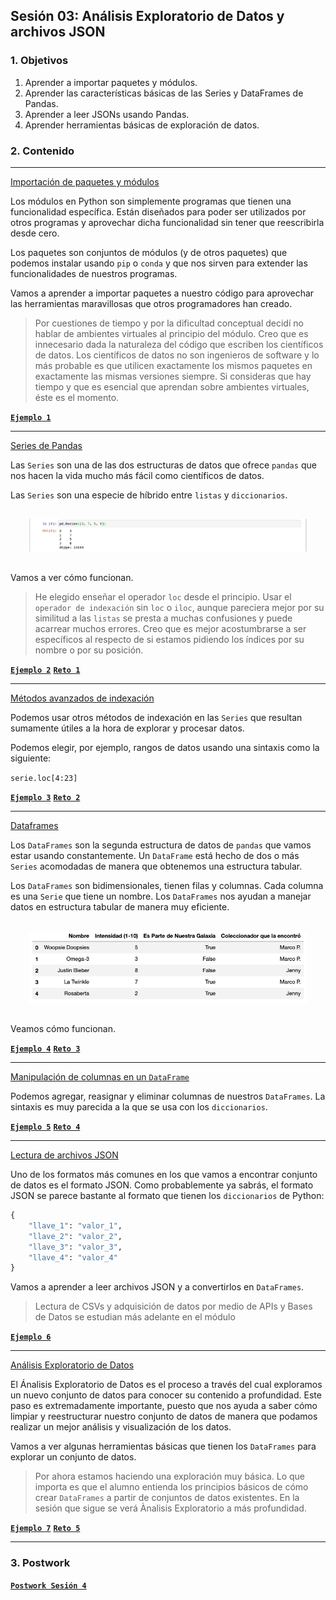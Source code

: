 
## Sesión 03: Análisis Exploratorio de Datos y archivos JSON

### 1. Objetivos

1. Aprender a importar paquetes y módulos.
2. Aprender las características básicas de las Series y DataFrames de Pandas.
3. Aprender a leer JSONs usando Pandas.
4. Aprender herramientas básicas de exploración de datos.

### 2. Contenido

---

<ins>Importación de paquetes y módulos</ins>

Los módulos en Python son simplemente programas que tienen una funcionalidad específica. Están diseñados para poder ser utilizados por otros programas y aprovechar dicha funcionalidad sin tener que reescribirla desde cero.

Los paquetes son conjuntos de módulos (y de otros paquetes) que podemos instalar usando `pip` o `conda` y que nos sirven para extender las funcionalidades de nuestros programas.

Vamos a aprender a importar paquetes a nuestro código para aprovechar las herramientas maravillosas que otros programadores han creado.

> Por cuestiones de tiempo y por la dificultad conceptual decidí no hablar de ambientes virtuales al principio del módulo. Creo que es innecesario dada la naturaleza del código que escriben los científicos de datos. Los científicos de datos no son ingenieros de software y lo más probable es que utilicen exactamente los mismos paquetes en exactamente las mismas versiones siempre. Si consideras que hay tiempo y que es esencial que aprendan sobre ambientes virtuales, éste es el momento.

[**`Ejemplo 1`**](Ejemplo-01/paquetes.ipynb)

---

<ins>Series de Pandas</ins>

Las `Series` son una de las dos estructuras de datos que ofrece `pandas` que nos hacen la vida mucho más fácil como científicos de datos.

Las `Series` son una especie de híbrido entre `listas` y `diccionarios`.

<div style="padding: 10px; margin: 20px"><img src='./Imgs/sesion-4_7.png'></div>

Vamos a ver cómo funcionan.

> He elegido enseñar el operador `loc` desde el principio. Usar el `operador de indexación` sin `loc` o `iloc`, aunque pareciera mejor por su similitud a las `listas` se presta a muchas confusiones y puede acarrear muchos errores. Creo que es mejor acostumbrarse a ser específicos al respecto de si estamos pidiendo los índices por su nombre o por su posición.

[**`Ejemplo 2`**](Ejemplo-02/series.ipynb)
[**`Reto 1`**](Reto-01/series.ipynb)

---

<ins>Métodos avanzados de indexación</ins>

Podemos usar otros métodos de indexación en las `Series` que resultan sumamente útiles a la hora de explorar y procesar datos.

Podemos elegir, por ejemplo, rangos de datos usando una sintaxis como la siguiente:

`serie.loc[4:23]`

>

[**`Ejemplo 3`**](Ejemplo-03/indexacion_de_series.ipynb)
[**`Reto 2`**](Reto-02/indexacion_de_series.ipynb)

---

<ins>Dataframes</ins>

Los `DataFrames` son la segunda estructura de datos de `pandas` que vamos estar usando constantemente. Un `DataFrame` está hecho de dos o más `Series` acomodadas de manera que obtenemos una estructura tabular.

Los `DataFrames` son bidimensionales, tienen filas y columnas. Cada columna es una `Serie` que tiene un nombre. Los `DataFrames` nos ayudan a manejar datos en estructura tabular de manera muy eficiente.

<div style="padding: 10px; margin: 20px"><img src='./Imgs/sesion-4_23.png'></div>

Veamos cómo funcionan.

> 

[**`Ejemplo 4`**](Ejemplo-04/dataframes.ipynb)
[**`Reto 3`**](Reto-03/dataframes.ipynb)

---

<ins>Manipulación de columnas en un `DataFrame`</ins>

Podemos agregar, reasignar y eliminar columnas de nuestros `DataFrames`. La sintaxis es muy parecida a la que se usa con los `diccionarios`.

> 

[**`Ejemplo 5`**](Ejemplo-05/manipulacion_de_columnas.ipynb)
[**`Reto 4`**](Reto-04/manipulacion_de_columnas.ipynb)

---

<ins>Lectura de archivos JSON</ins>

Uno de los formatos más comunes en los que vamos a encontrar conjunto de datos es el formato JSON. Como probablemente ya sabrás, el formato JSON se parece bastante al formato que tienen los `diccionarios` de Python:

```python
{
    "llave_1": "valor_1",
    "llave_2": "valor_2",
    "llave_3": "valor_3",
    "llave_4": "valor_4"
}
```

Vamos a aprender a leer archivos JSON y a convertirlos en `DataFrames`.

> Lectura de CSVs y adquisición de datos por medio de APIs y Bases de Datos se estudian más adelante en el módulo 

[**`Ejemplo 6`**](Ejemplo-06/lectura_de_json.ipynb)

---

<ins>Análisis Exploratorio de Datos</ins>

El Ánalisis Exploratorio de Datos es el proceso a través del cual exploramos un nuevo conjunto de datos para conocer su contenido a profundidad. Este paso es extremadamente importante, puesto que nos ayuda a saber cómo limpiar y reestructurar nuestro conjunto de datos de manera que podamos realizar un mejor análisis y visualización de los datos.

Vamos a ver algunas herramientas básicas que tienen los `DataFrames` para explorar un conjunto de datos.

> Por ahora estamos haciendo una exploración muy básica. Lo que importa es que el alumno entienda los principios básicos de cómo crear `DataFrames` a partir de conjuntos de datos existentes. En la sesión que sigue se verá Ànalisis Exploratorio a más profundidad.

[**`Ejemplo 7`**](Ejemplo-07/aed.ipynb)
[**`Reto 5`**](Reto-05/aed.ipynb)

---

### 3. Postwork

[**`Postwork Sesión 4`**](Postwork/Readme.md)